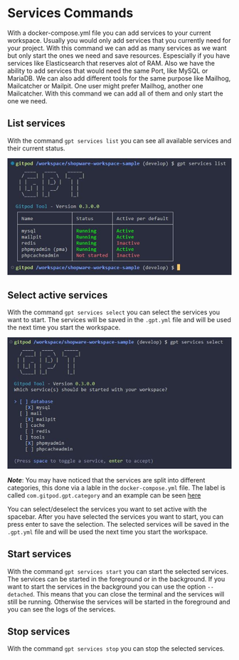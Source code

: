# Services Commands

With a docker-compose.yml file you can add services to your current workspace. Usually you would only add services that you currently need for your project. With this command we can add as many services as we want but only start the ones we need and save resources. Espescially if you have services like Elasticsearch that reserves alot of RAM. Also we have the ability to add services that would need the same Port, like MySQL or MariaDB. We can also add different tools for the same purpose like Mailhog, Mailcatcher or Mailpit. One user might prefer Mailhog, another one Mailcatcher. With this command we can add all of them and only start the one we need.

## List services
With the command `gpt services list` you can see all available services and their current status.

![GPT Services List](./../../../assets/images/gpt_services_list.jpg)

## Select active services
With the command `gpt services select` you can select the services you want to start. The services will be saved in the `.gpt.yml` file and will be used the next time you start the workspace.

![GPT Services Select](./../../../assets/images/gpt_services_select.jpg)

***Note***: You may have noticed that the services are split into different categories, this done via a lable in the `docker-compose.yml` file. The label is called `com.gitpod.gpt.category` and an example can be seen [here](https://github.com/Derroylo/shopware-workspace-sample/blob/main/docker-compose.yml)

You can select/deselect the services you want to set active with the spacebar. After you have selected the services you want to start, you can press enter to save the selection. The selected services will be saved in the `.gpt.yml` file and will be used the next time you start the workspace.

## Start services
With the command `gpt services start` you can start the selected services. The services can be started in the foreground or in the background. If you want to start the services in the background you can use the option `--detached`. This means that you can close the terminal and the services will still be running. Otherwise the services will be started in the foreground and you can see the logs of the services.

## Stop services
With the command `gpt services stop` you can stop the selected services.
